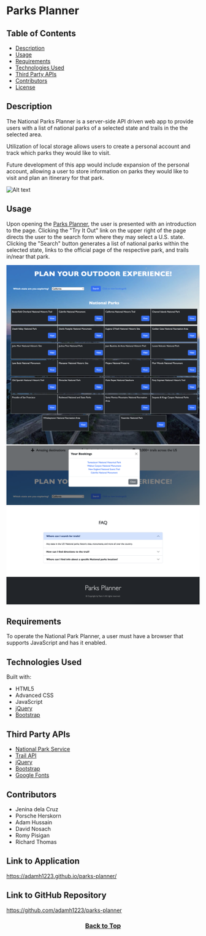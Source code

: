 # Parks Planner

## Table of Contents

* [Description](#description)
* [Usage](#usage)
* [Requirements](#requirements)
* [Technologies Used](#technologies-used)
* [Third Party APIs](#third-party-apis)
* [Contributors](#contributors)
* [License](#license)

## Description
The National Parks Planner is a server-side API driven web app to provide users with a list of national parks of a selected state and trails in the the selected area.

Utilization of local storage allows users to create a personal account and track which parks they would like to visit.

Future development of this app would include expansion of the personal account, allowing a user to store information on parks they would like to visit and plan an itinerary for that park.

![Alt text](assets-project/images-project/markdown1.png)

## Usage
Upon opening the [Parks Planner](https://adamh1223.github.io/group4-class-project-1/), the user is presented with an introduction to the page. Clicking the "Try It Out" link on the upper right of the page directs the user to the search form where they may select a U.S. state. Clicking the "Search" button generates a list of national parks within the selected state, links to the official page of the respective park, and trails in/near that park.


![Alt text](assets-project/images-project/markdown2.png)
![Alt text](assets-project/images-project/markdown4.png)
![Alt text](assets-project/images-project/markdown3.png)


## Requirements

To operate the National Park Planner, a user must have a browser that supports JavaScript and has it enabled.

## Technologies Used

Built with:
* HTML5
* Advanced CSS
* JavaScript
* [jQuery](https://jquery.com/)
* [Bootstrap](https://getbootstrap.com/)


## Third Party APIs

* [National Park Service](https://developer.nps.gov/api/v1/)
* [Trail API](https://trailapi-trailapi.p.rapidapi.com)
* [jQuery](https://code.jquery.com/jquery-3.4.1.min.js)
* [Bootstrap](https://cdn.jsdelivr.net/npm/bootstrap@5.1.3/dist/css/bootstrap.min.css)
* [Google Fonts](https://fonts.googleapis.com)

## Contributors
* Jenina dela Cruz
* Porsche Herskorn
* Adam Hussain
* David Nosach
* Romy Pisigan
* Richard Thomas


## Link to Application
https://adamh1223.github.io/parks-planner/

## Link to GitHub Repository
https://github.com/adamh1223/parks-planner


### <p align="center">[Back to Top](#parks-planner)</p> 
